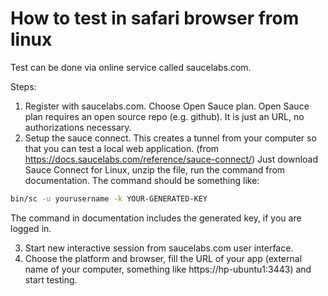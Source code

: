 # How to test in safari browser from linux

Test can be done via online service called saucelabs.com.

Steps:

1. Register with saucelabs.com. Choose Open Sauce plan.
Open Sauce plan requires an open source repo (e.g. github). It is just an URL, no 
authorizations necessary.
2. Setup the sauce connect.
This creates a tunnel from your computer so that you can test a local web application.
(from https://docs.saucelabs.com/reference/sauce-connect/)
Just download Sauce Connect for Linux, unzip the file, run the command from documentation.
The command should be something like:

```bash
bin/sc -u yourusername -k YOUR-GENERATED-KEY
```

The command in documentation includes the generated key, if you are logged in.

3. Start new interactive session from saucelabs.com user interface.
4. Choose the platform and browser, fill the URL of your app (external name of your computer, something like https://hp-ubuntu1:3443) and start testing.
